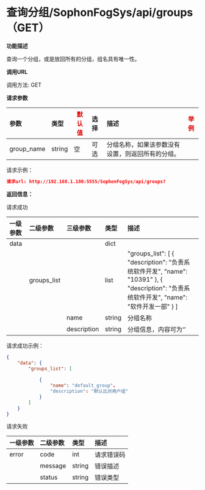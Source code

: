 # 查询分组/SophonFogSys/api/groups（GET）

**功能描述**

查询一个分组，或是放回所有的分组，组名具有唯一性。

**调用URL**

调用方法: GET

**请求参数**

| 参数       | 类型   | <font color="#dd0000">默认值</font> | 选择 | 描述                                             | <font color="#dd0000">举例</font> |
| :--------- | :----- | ----------------------------------- | :--- | :----------------------------------------------- | --------------------------------- |
| group_name | string | 空                                  | 可选 | 分组名称，如果该参数没有设置，则返回所有的分组。 |                                   |

请求示例：

```json
请求url: http://192.168.1.180:5555/SophonFogSys/api/groups?
```

**返回信息：**

请求成功

| 一级参数 | 二级参数    | 三级参数    | 类型   | 描述                                                         |
| :------- | :---------- | :---------- | :----- | :----------------------------------------------------------- |
| data     |             |             | dict   |                                                              |
|          | groups_list |             | list   | "groups_list": [  {  "description": "负责系统软件开发", "name": "10391" },  {  "description": "负责系统软件开发", "name": "软件开发一部" }  ] |
|          |             | name        | string | 分组名称                                                     |
|          |             | description | string | 分组信息，内容可为‘’                                         |

请求成功示例：

```json
{
    "data": {
        "groups_list": [
            
            {
                "name": "default_group"，
                "description": "默认比对用户组"
            }
        ]
    }
}
```

请求失败

| 一级参数 | 二级参数 | 类型   | 描述       |
| :------- | :------- | :----- | :--------- |
| error    | code     | int    | 请求错误码 |
|          | message  | string | 错误描述   |
|          | status   | string | 错误类型   |
